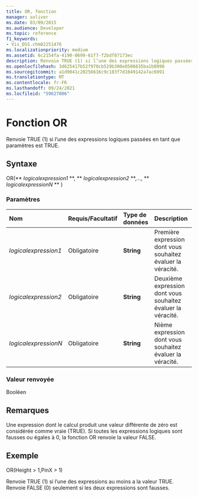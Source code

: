 ```yaml
---
title: OR, fonction
manager: soliver
ms.date: 03/09/2015
ms.audience: Developer
ms.topic: reference
f1_keywords:
- Vis_DSS.chm82251476
ms.localizationpriority: medium
ms.assetid: 6c2154fa-4190-0699-61f7-f2bdf87173ec
description: Renvoie TRUE (1) si l’une des expressions logiques passées en tant que paramètres est TRUE.
ms.openlocfilehash: 3d625417b52f970cb529b300e8506835ba1b8990
ms.sourcegitcommit: a1d9041c20256616c9c183f7d1049142a7ac6991
ms.translationtype: MT
ms.contentlocale: fr-FR
ms.lasthandoff: 09/24/2021
ms.locfileid: "59627806"
---
```

# <a name="or-function"></a>Fonction OR

Renvoie TRUE (1) si l’une des expressions logiques passées en tant que paramètres est TRUE.
  
## <a name="syntax"></a>Syntaxe

OR(** *logicalexpression1* **, ** *logicalexpression2* **,..., ** *logicalexpressionN* ** ) 
  
### <a name="parameters"></a>Paramètres

|**Nom**|**Requis/Facultatif**|**Type de données**|**Description**|
|:-----|:-----|:-----|:-----|
| _logicalexpression1_ <br/> |Obligatoire  <br/> |**String** <br/> |Première expression dont vous souhaitez évaluer la véracité.  <br/> |
| _logicalexpression2_ <br/> |Obligatoire  <br/> |**String** <br/> |Deuxième expression dont vous souhaitez évaluer la véracité.  <br/> |
| _logicalexpressionN_ <br/> |Obligatoire  <br/> |**String** <br/> |Nième expression dont vous souhaitez évaluer la véracité.  <br/> |
   
### <a name="return-value"></a>Valeur renvoyée

Booléen
  
## <a name="remarks"></a>Remarques

Une expression dont le calcul produit une valeur différente de zéro est considérée comme vraie (TRUE). Si toutes les expressions logiques sont fausses ou égales à 0, la fonction OR renvoie la valeur FALSE. 
  
## <a name="example"></a>Exemple

OR(Height \> 1,PinX \> 1) 
  
Renvoie TRUE (1) si l’une des expressions au moins a la valeur TRUE. Renvoie FALSE (0) seulement si les deux expressions sont fausses. 
  

